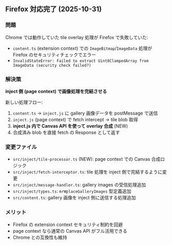 ## Firefox 対応完了 (2025-10-31)

### 問題
Chrome では動作していた tile overlay 処理が Firefox で失敗していた:
- `content.ts` (extension context) での `ImageBitmap`/`ImageData` 処理が Firefox のセキュリティチェックでエラー
- `InvalidStateError: Failed to extract Uint8ClampedArray from ImageData (security check failed?)`

### 解決策
**inject 側 (page context) で画像処理を完結させる**

新しい処理フロー:
1. `content.ts` → `inject.js` に gallery 画像データを postMessage で送信
2. `inject.js` (page context) で fetch intercept → tile blob 取得
3. **inject.js 内で Canvas API を使って overlay 合成** (NEW)
4. 合成済み blob を直接 fetch の Response として返す

### 変更ファイル
- `src/inject/tile-processor.ts` (NEW): page context での Canvas 合成ロジック
- `src/inject/fetch-interceptor.ts`: tile 処理を inject 側で完結するように変更
- `src/inject/message-handler.ts`: gallery images の受信処理追加
- `src/inject/types.ts`: `mrWplaceGalleryImages` 型定義追加
- `src/content.ts`: gallery 画像を inject 側に送信する処理追加

### メリット
- Firefox の extension context セキュリティ制約を回避
- page context なら通常の Canvas API がフル活用できる
- Chrome との互換性も維持
